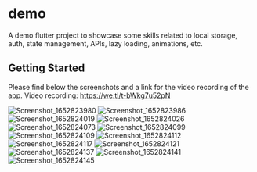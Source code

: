 # demo

A demo flutter project to showcase some skills related to local storage, auth, state management, APIs, lazy loading, animations, etc.

## Getting Started

Please find below the screenshots and a link for the video recording of the app.
Video recording: https://we.tl/t-bWkg7u52pN


![Screenshot_1652823980](https://user-images.githubusercontent.com/48903105/168916332-e9418ce0-5ffa-428e-b9f9-f9965210fdb6.png)
![Screenshot_1652823986](https://user-images.githubusercontent.com/48903105/168916344-d6c754b5-6da5-49f8-865e-5f7d016116cc.png)
![Screenshot_1652824019](https://user-images.githubusercontent.com/48903105/168916347-0e9c12f1-42cd-40f6-beab-51703bfe979a.png)
![Screenshot_1652824026](https://user-images.githubusercontent.com/48903105/168916374-7b2a970a-7df3-4949-bbc1-ad9dfeed4127.png)
![Screenshot_1652824073](https://user-images.githubusercontent.com/48903105/168916378-c553385f-2f80-4fe9-bf1e-ab2209ea048d.png)
![Screenshot_1652824099](https://user-images.githubusercontent.com/48903105/168916383-4586adec-cd80-4fef-990c-31eafad698d7.png)
![Screenshot_1652824109](https://user-images.githubusercontent.com/48903105/168916390-4d9e464a-f1a2-4638-8954-28568c73cc5e.png)
![Screenshot_1652824112](https://user-images.githubusercontent.com/48903105/168916393-093a9422-108e-40ae-9c0e-31140f0df8e1.png)
![Screenshot_1652824117](https://user-images.githubusercontent.com/48903105/168916398-5e84f35c-033e-46d8-9505-dbd80ac8f9fa.png)
![Screenshot_1652824121](https://user-images.githubusercontent.com/48903105/168916402-0a52db8d-04fe-43a9-b665-02f3d066e104.png)
![Screenshot_1652824137](https://user-images.githubusercontent.com/48903105/168916408-632eff66-e00f-491b-b107-be2561b1f050.png)
![Screenshot_1652824141](https://user-images.githubusercontent.com/48903105/168916415-17b84c5c-9af7-414d-a1aa-a2d3bc2a0653.png)
![Screenshot_1652824145](https://user-images.githubusercontent.com/48903105/168916418-a5c1ba27-3bfc-4416-ad98-e0d1c3702c1f.png)
